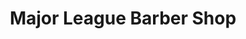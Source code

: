 ---
title: "Major League Barber Shop"
url: /bethlehem/major-league-barber-shop/
shop: hairdresser
---
